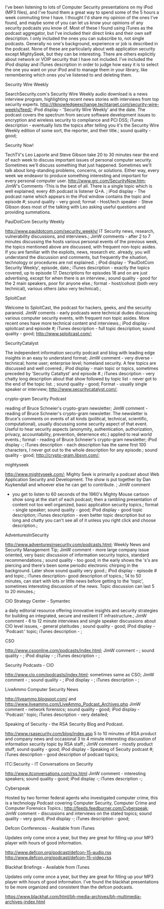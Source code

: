 I've been listening to lots of Computer Security presentations on my
iPod (MP3 files), and I've found them a great way to spend some of the 5
hours a week commuting time I have. I thought I'd share my opinion of
the ones I've found, and maybe some of you can let us know your opinions
of any security podcasts you know of. Most of these I found using iTunes
as the podcast aggregator, but I've included their direct links and
their own self description. I only included the ones you can subscribe
to, not single podcasts. Generally no one's background, experience or
job is described in the podcast. None of these are particularly about
web application security except MightySeek, but they can be interesting.
There are others explicitly about network or VOIP security that I have
not included. I've included the iPod display and iTunes description in
order to judge how easy it is to select the one you want on your iPod
and to manage them in your library, like remembering which ones you've
listened to and deleting them.

Security Wire Weekly

SearchSecurity.com's Security Wire Weekly audio download is a news
interview program, highlighting recent news stories with interviews from
top security experts.
<http://itknowledgeexchange.techtarget.com/security-wire-weekly/feed/>;
iPod display - 'Security Wire Weekly' and the date. The podcast covers
the spectrum from secure software development issues to encryption and
wireless security to compliance and PCI DSS; iTunes description -
eventually lists the topics after telling you it's the Security Wire
Weekly edition of some sort, the reporter, and their title.; sound
quality - good;

Security Now\!

TechTV's Leo Laporte and Steve Gibson take 20 to 30 minutes near the end
of each week to discuss important issues of personal computer security.
Sometimes we'll discuss something that just happened. Sometimes we'll
talk about long-standing problems, concerns, or solutions. Either way,
every week we endeavor to produce something interesting and important
for every personal computer user. <http://www.grc.com/SecurityNow.htm>;
JimW's Comments -This is the best of all. There is a single topic which
is well explained; every 4th podcast is listener Q+A. ; iPod display -
The podcast name which appears in the iPod window contains the topic and
episode \#; sound quality - very good; format - Host/tech speaker -
Steve Gibson does most of the talking with Leo asking useful questions
and providing summations.

PaulDotCom Security Weekly

<http://www.pauldotcom.com/security_weekly/> IT Security news, research,
vulnerability discussions, and interviews.; JimW comments - after 2 to 7
minutes discussing the hosts various personal events of the previous
week, the topics mentioned above are discussed, with frequent non-topic
asides. If you are familiar with the exploits, news, research etc.
already, you will understand the discussion and comments, but frequently
the situation, technology or procedures are not explained. ; iPod
display - 'PaulDotCom Security Weekly', episode, date.; iTunes
description - exactly the topics covered, up to episode 17. Descriptions
for episodes 18 and on are just advertising, except for when there is an
interview.; sound quality - good for the 2 main speakers, poor for
anyone else.; format - host/cohost (both very technical), various others
(also very technical).;

SploitCast

Welcome to SploitCast, the podcast for hackers, geeks, and the security
paranoid. JimW coments - early podcasts were technical dudes discussing
various computer security events, with frequent non topic asides. More
recent ones have more technical content and interviews.; iPod display -
sploitcast and episode \#; iTunes description - full topic description;
sound quality - good; <http://www.sploitcast.com/>;

SecurityCatalyst

The independent information security podcast and blog with leading edge
insights in an easy to understand format; JimW comment - very diverse -
technical; home user; enterprise level; homeland security. A few topics
are discussed and well covered.; iPod display - main topic or topics,
sometimes preceded by 'Security Cataltyst' and episode \#.; iTunes
description - very chatty long description about that show followed by
topic list - never got to the end of the topic list. ; sound quality -
good; Format - usually single speaker or interview;
<http://www.securitycatalyst.com/>;

crypto-gram Security Podcast

reading of Bruce Schneier's crypto-gram newsletter; JimW comment -
reading of Bruce Schneier's crypto-gram newsletter. The newsletter is
Bruce's comments on events of all kinds (political, technical,
scientific, computational), usually discussing some security aspect of
that event. Useful to hear security aspects (anonymity, authentication,
authorization, privacy, accountability, prevention, deterrence etc.)
applied to real world events.; format - reading of Bruce Schneier's
crypto-gram newsletter; iPod display -; iTunes description - each
description has the same first 100 characters, I never got out to the
whole description for any episode.; sound quality - good;
<http://crypto-gram.libsyn.com/>;

mightyseek

<http://www.mightyseek.com/>; Mighty Seek is primarily a podcast about
Web Application Security and Development. The show is put together by
Dan Kuykendall and whoever else he can get to contribute. ; JimW comment
- you get to listen to 60 seconds of the 1960's Mighty Mouse cartoon
show song at the start of each podcast; then a rambling presentation of
content not too well organized, basic application security topics.;
format - single speaker; sound quality - good; iPod display - good topic
description; iTunes description - even better topic description but so
long and chatty you can't see all of it unless you right click and
choose description.;

AdventuresInSecurity

<http://www.adventuresinsecurity.com/podcasts.html>; Weekly News and
Security Management Tip; JimW comment - more large company issue
oriented, very basic discussion of information security topics, standard
recommendations.; sound quality - too good; in the early shows the 's's
are piercing and there's been some periodic electronic chirping in the
background. Later show sound quality very good.; iPod display - episode
\# and topic.; iTunes description- good description of topics.; 14 to 50
minutes, can start with lots or little news before getting to the
'topic', sometimes interesting discussion of the news. Topic discussion
can last 5 to 20 minutes.;

CIO Strategy Center - Symantec

a daily editorial resource offering innovative insights and security
strategies for building an integrated, secure and resilient IT
infrastructure.; JimW comment - 6 to 12 minute interviews and single
speaker discussions about CIO level issues, - general platitudes ; sound
quality - good; iPod display - 'Podcast:' topic; iTunes description - ;

CSO

<http://www.csoonline.com/podcasts/index.html>; JimW comment - ; sound
quality - ; iPod display - ; iTunes description - ;

Security Podcasts - CIO

<http://www.cio.com/podcasts/index.html>; sometimes same as CSO; JimW
comment - ; sound quality - ; iPod display - ; iTunes description - ;

LiveAmmo Computer Security News

<http://liveammo.blogspot.com/> and
<http://www.liveammo.com/LiveAmmo_Podcast_Archives.php> JimW comment -
network forensics; sound quality - good; iPod display - 'Podcast:'
topic; iTunes description - very detailed;

Speaking of Security - the RSA Security Blog and Podcast.

<http://www.rsasecurity.com/blog/index.asp> 5 to 10 minutes of RSA
product and company news and occasional 3 to 4 minute interesting
discusstion of information security topic by RSA staff.; JimW comment -
mostly product stuff; sound quality - good; iPod display - Speaking of
Secuity podcast \#; iTunes description - good description of podcast
topics;

ITC:Security - IT Conversations on Security

<http://www.itconversations.com/rss.html> JimW comment - interesting
speakers; sound quality - good; iPod display -; iTunes description -;

Cyberspeak

Hosted by two former federal agents who investigated computer crime,
this is a technology Podcast covering Computer Security, Computer Crime
and Computer Forensics Topics.;
<http://feeds.feedburner.com/Cyberspeak>; JimW comment - discussions and
interviews on the stated topics; sound quality - very good; iPod display
-; iTunes description - good;

Defcon Conferences - Available from iTunes

Updates only come once a year, but they are great for filling up your
MP3 player with hours of good information.

<http://www.defcon.org/podcast/defcon-15-audio.rss>
<http://www.defcon.org/podcast/defcon-15-video.rss>

Blackhat Briefings - Available from iTunes

Updates only come once a year, but they are great for filling up your
MP3 player with hours of good information. I've found the blackhat
presentations to be more organized and consistent than the defcon
podcasts.

<https://www.blackhat.com/html/bh-media-archives/bh-multimedia-archives-index.html>